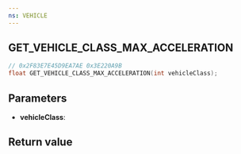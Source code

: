 ```yaml
---
ns: VEHICLE
---
```

## GET_VEHICLE_CLASS_MAX_ACCELERATION

```c
// 0x2F83E7E45D9EA7AE 0x3E220A9B
float GET_VEHICLE_CLASS_MAX_ACCELERATION(int vehicleClass);
```


## Parameters
* **vehicleClass**: 

## Return value
